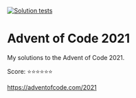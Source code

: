 [![Solution tests](https://github.com/valglez/advent_of_code_2021/actions/workflows/action.yaml/badge.svg)](https://github.com/valglez/advent_of_code_2021/actions/workflows/action.yaml)

# Advent of Code 2021

My solutions to the Advent of Code 2021.

Score: ⭐️⭐️⭐️⭐️⭐️⭐️

https://adventofcode.com/2021